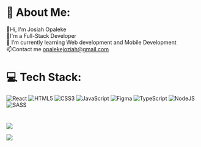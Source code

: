 # 💫 About Me:
👋Hi, I'm Josiah Opaleke<br>🎨I'm a Full-Stack Developer<br>🌱 I’m currently learning Web development and Mobile Development<br>📫Contact me opalekejoziah@gmail.com


# 💻 Tech Stack:
![React](https://img.shields.io/badge/react-%2320232a.svg?style=for-the-badge&logo=react&logoColor=%2361DAFB) ![HTML5](https://img.shields.io/badge/html5-%23E34F26.svg?style=for-the-badge&logo=html5&logoColor=white) ![CSS3](https://img.shields.io/badge/css3-%231572B6.svg?style=for-the-badge&logo=css3&logoColor=white) ![JavaScript](https://img.shields.io/badge/javascript-%23323330.svg?style=for-the-badge&logo=javascript&logoColor=%23F7DF1E) ![Figma](https://img.shields.io/badge/figma-%23F24E1E.svg?style=for-the-badge&logo=figma&logoColor=white) ![TypeScript](https://img.shields.io/badge/typescript-%23007ACC.svg?style=for-the-badge&logo=typescript&logoColor=white) ![NodeJS](https://img.shields.io/badge/node.js-6DA55F?style=for-the-badge&logo=node.js&logoColor=white) ![SASS](https://img.shields.io/badge/SASS-hotpink.svg?style=for-the-badge&logo=SASS&logoColor=white)
#
![](https://github-readme-stats.vercel.app/api?username=heispapijay&theme=dark&hide_border=false&include_all_commits=false&count_private=false)<br/>
<!-- ![GitHub Streak](https://nirzak-streak-stats.vercel.app/?user=heispapijay&theme=dark&hide)<br/> -->
![](https://github-readme-stats.vercel.app/api/top-langs/?username=heispapijay&theme=dark&hide_border=false&include_all_commits=false&count_private=true&layout=compact)

<!-- Proudly created with GPRM ( https://gprm.itsvg.in ) -->
